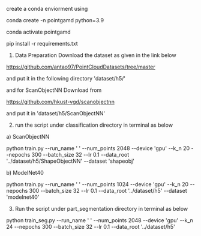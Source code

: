 create a conda enviorment using 

conda create -n pointgamd python=3.9

conda activate pointgamd

pip install -r requirements.txt

1) Data Preparation
Download the dataset as given in the link below

https://github.com/antao97/PointCloudDatasets/tree/master 

and put it in the following directory 'dataset/h5/'

and for ScanObjectNN Download from

https://github.com/hkust-vgd/scanobjectnn

and put it in 'dataset/h5/ScanObjectNN'

2) run the script under classification directory in terminal as below

a) ScanObjectNN

python train.py --run_name ' ' --num_points 2048 --device 'gpu' --k_n 20 --nepochs 300 --batch_size 32 --lr 0.1 --data_root '../dataset/h5/ShapeObjectNN' --dataset 'shapeobj' 

b) ModelNet40

python train.py --run_name ' ' --num_points 1024 --device 'gpu' --k_n 20 --nepochs 300 --batch_size 32 --lr 0.1 --data_root '../dataset/h5' --dataset 'modelnet40' 

3) Run the script under part_segmentation directory in terminal as below
   
python train_seg.py --run_name ' ' --num_points 2048 --device 'gpu' --k_n 24 --nepochs 300 --batch_size 32 --lr 0.1 --data_root '../dataset/h5'

